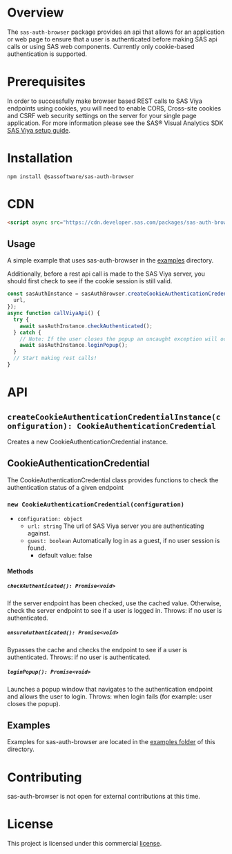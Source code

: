 # Overview

The `sas-auth-browser` package provides an api that allows for an application or web page to ensure that a user is authenticated before making SAS api calls or using SAS web components. Currently only cookie-based authentication is supported.

# Prerequisites

In order to successfully make browser based REST calls to SAS Viya endpoints using cookies, you will need to enable CORS, Cross-site cookies and CSRF web security settings on the server for your single page application. For more information please see the SAS® Visual Analytics SDK [SAS Viya setup guide](https://developer.sas.com/sdk/va/docs/guides/viya-setup/).

# Installation

```
npm install @sassoftware/sas-auth-browser
```

# CDN

```html
<script async src="https://cdn.developer.sas.com/packages/sas-auth-browser/latest/dist/index.min.js"></script>
```

## Usage

A simple example that uses sas-auth-browser in the [examples](./examples) directory.

Additionally, before a rest api call is made to the SAS Viya server, you should first check to see if the cookie session is still valid.

```ts
const sasAuthInstance = sasAuthBrowser.createCookieAuthenticationCredential({
  url,
});
async function callViyaApi() {
  try {
    await sasAuthInstance.checkAuthenticated();
  } catch {
    // Note: If the user closes the popup an uncaught exception will occur.
    await sasAuthInstance.loginPopup();
  }
  // Start making rest calls!
}
```

# API

## `createCookieAuthenticationCredentialInstance(configuration): CookieAuthenticationCredential`

Creates a new CookieAuthenticationCredential instance. 

## CookieAuthenticationCredential

The CookieAuthenticationCredential class provides functions to check the authentication status of a given endpoint
### `new CookieAuthenticationCredential(configuration)`
* `configuration: object`
  * `url: string` The url of SAS Viya server you are authenticating against.
  * `guest: boolean` Automatically log in as a guest, if no user session is found.
    * default value: false 
#### Methods

##### `checkAuthenticated(): Promise<void>`

If the server endpoint has been checked, use the cached value. Otherwise, check the server endpoint to see if a user is logged in.
Throws: if no user is authenticated.

##### `ensureAuthenticated(): Promise<void>`

Bypasses the cache and checks the endpoint to see if a user is authenticated.
Throws: if no user is authenticated.

##### `loginPopup(): Promise<void>`

Launches a popup window that navigates to the authentication endpoint and allows the user to login.
Throws: when login fails (for example: user closes the popup).

## Examples

Examples for sas-auth-browser are located in the [examples folder](./examples/) of this directory.

# Contributing

sas-auth-browser is not open for external contributions at this time.

# License

This project is licensed under this commercial [license](../license).
